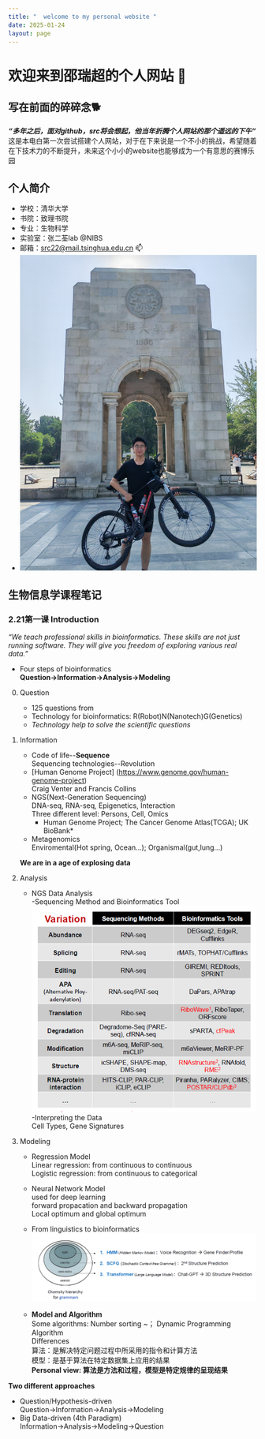 ```yaml
---
title: "  welcome to my personal website "
date: 2025-01-24
layout: page
---
```


# 欢迎来到邵瑞超的个人网站 🙂
## 写在前面的碎碎念🐕
***“多年之后，面对github，src将会想起，他当年折腾个人网站的那个遥远的下午“***   
这是本电白第一次尝试搭建个人网站，对于在下来说是一个不小的挑战，希望随着在下技术力的不断提升，未来这个小小的website也能够成为一个有意思的赛博乐园

## 个人简介
- 学校：清华大学
- 书院：致理书院  
- 专业：生物科学
- 实验室：张二荃lab @NIBS
- 邮箱：src22@mail.tsinghua.edu.cn 📫
- ![个人照片描述](images/个人照片.jpg)

## 生物信息学课程笔记
### 2.21第一课 Introduction  
*“We teach professional skills in bioinformatics. These skills are not just running software. They will give you freedom of exploring various real data.”*

* Four steps of bioinformatics
  **Question→Information→Analysis→Modeling**

0. Question
   * 125 questions from <Science>
   * Technology for bioinformatics: R(Robot)N(Nanotech)G(Genetics)
   * _Technology help to solve the scientific questions_

1. Information  
   * Code of life--**Sequence**   
     Sequencing technologies--Revolution   
   * [Human Genome Project] (https://www.genome.gov/human-genome-project)  
     Craig Venter and Francis Collins  
   * NGS(Next-Generation Sequencing)  
     DNA-seq, RNA-seq, Epigenetics, Interaction  
     Three different level: Persons, Cell, Omics  
     * Human Genome Project; The Cancer Genome Atlas(TCGA); UK BioBank*
   * Metagenomics  
     Enviromental(Hot spring, Ocean...); Organismal(gut,lung...)  

   **We are in a age of explosing data**

2. Analysis
   * NGS Data Analysis   
     -Sequencing Method and Bioinformatics Tool     
      ![测序技术与分析方法](images/Sequencing.png)
     -Interpreting the Data  
     Cell Types, Gene Signatures

3. Modeling  
   * Regression Model  
     Linear regression: from continuous to continuous  
     Logistic regression: from continuous to categorical  
   * Neural Network Model  
     used for deep learning  
     forward propacation and backward propagation  
     Local optimum and global optimum
   * From linguistics to bioinformatics  
    ![语言学和生物信息学](images/Grammer.png)
 
   * **Model and Algorithm**  
     Some algorithms: Number sorting ~； Dynamic Programming Algorithm  
     Differences  
     算法：是解决特定问题过程中所采用的指令和计算方法  
     模型：是基于算法在特定数据集上应用的结果  
     **Personal view: 算法是方法和过程，模型是特定规律的呈现结果**

**Two different approaches**
 - Question/Hypothesis-driven
   Question→Information→Analysis→Modeling
 - Big Data-driven (4th Paradigm)
   Information→Analysis→Modeling→Question